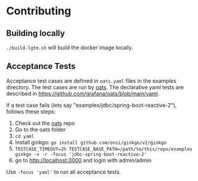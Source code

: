 # Contributing
                        
## Building locally

`./build-lgtm.sh` will build the docker image locally.

## Acceptance Tests

Acceptance test cases are defined in `oats.yaml` files in the examples directory. The test cases are run by [oats].
The declarative yaml tests are described in <https://github.com/grafana/oats/blob/main/yaml>.

If a test case fails (lets say "examples/jdbc/spring-boot-reactive-2"), follows these steps:

1. Check out the [oats] repo
2. Go to the oats folder
3. `cd yaml`
4. Install ginkgo: `go install github.com/onsi/ginkgo/v2/ginkgo`
5. `TESTCASE_TIMEOUT=2h TESTCASE_BASE_PATH=/path/to/this/repo/examples ginkgo -v -r -focus 'jdbc-spring-boot-reactive-2'`
6. go to <http://localhost:3000> and login with admin/admin

Use `-focus 'yaml'` to run all acceptance tests.

[oats]: https://github.com/grafana/oats
